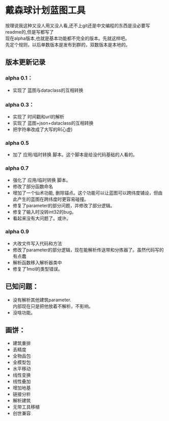 # 戴森球计划蓝图工具

按理说我这种又没人用又没人看,还不上git还是中文编程的东西是没必要写readme的,但是写都写了  
现在alpha版本,也就是基本功能都不完全的版本。先就这样吧。  
先定个规则，以后单数版本是发布到群的，双数版本是本地的。

## 版本更新记录

### alpha 0.1：
- 实现了 蓝图与dataclass的互相转换

### alpha 0.3：
- 实现了 时间戳和url的解析
- 实现了 蓝图+json+dataclass的互相转换
- 把字符串改成了大写的R(心虚)

### alpha 0.5
- 加了 应用/临时转换 脚本。这个脚本是给没代码基础的人看的。

### alpha 0.7
- 强化了 应用/临时转换 脚本。
- 修改了部分函数命名
- 增加了一个仙术功能, 删除锚点。这个功能可以让蓝图可以跨纬度铺设，但由此产生的蓝图在跨纬度时更容易碰撞。
- 修复了parameter的部分问题，并修改了部分逻辑。
- 修复了输入时没转int32的bug。
- 看起来没有大问题了。或许。

### alpha 0.9
- 大改文件写入代码和方法
- 修改了parameter的部分逻辑，现在能解析传送带和分拣器了。虽然代码写的有点蠢
- 解析函数移入解析器类中
- 修复了1mol的类型错误。


## 已知问题：
- 没有解析其他建筑parameter.  
  内部现在只是把他放着不解析，不影响。
- 没啥功能。

## 画饼：
- 建筑重排
- 丢精度
- 全物品包
- 全模型包
- 水平移动
- 线性变换
- 线性叠加
- 增加地基
- 链接分析
- 解析建筑
- 无带工具移植
- 创世兼容
